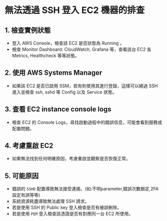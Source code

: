# 無法透過 SSH 登入 EC2 機器的排查    

## 1. 檢查實例狀態 
- 登入 AWS Console，檢查該 EC2 是否狀態為 Running 。
- 檢查 Monitor Dashboard: CloudWatch, Grafana 等，查看該台 EC2 各 Metrics, Healthcheck 等等狀態。  

## 2. 使用 AWS Systems Manager
- 如果該 EC2 是否已啟用 SSM，若有則使用其進行登錄，這樣可以繞過 SSH 進入並檢查 ssh, sshd 等 Config 以及 Service 狀態。

## 3. 查看 EC2 instance console logs  
- 檢查 EC2 的 Console Logs，尋找啟動過程中的錯誤信息，可能會看到服務或配置問題。   

## 4. 考慮重啟 EC2 
- 如果無法找到任何明確原因，考慮重啟並觀察是否恢復正常。   

## 5. 可能原因  
- 錯誤的 `SSHD` 配置導致無法接受連接。(如:不明parameter,錯誤次數鎖定,2FA設定有誤等等)  
- 系統資源耗盡導致無法處理 SSH 請求。  
- 若是使用 SSH 的 Public key 登入檢查是否有被誤刪除。  
- 若是使用 `PEM` 登入檢查該憑證是否有對應同一台 EC2 所使用。   